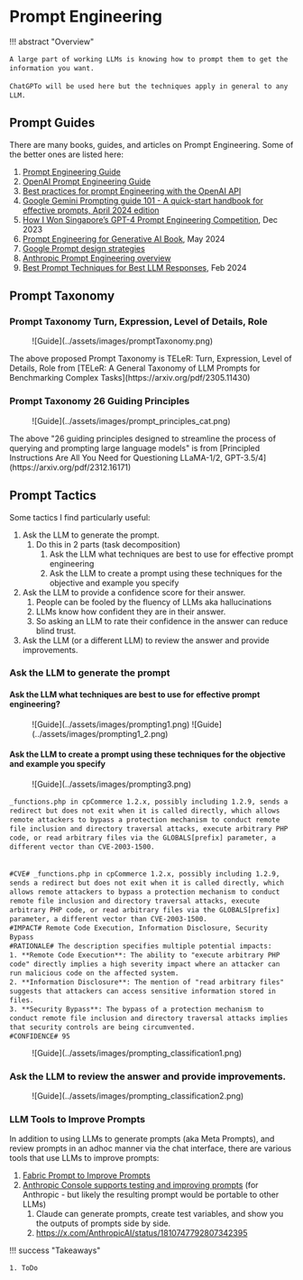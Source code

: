 # Prompt Engineering

!!! abstract "Overview"

    A large part of working LLMs is knowing how to prompt them to get the information you want.

    ChatGPTo will be used here but the techniques apply in general to any LLM.


## Prompt Guides
There are many books, guides, and articles on Prompt Engineering. Some of the better ones are listed here:

1. [Prompt Engineering Guide](https://www.promptingguide.ai/) 
1. [OpenAI Prompt Engineering Guide](https://platform.openai.com/docs/guides/prompt-engineering) 
2. [Best practices for prompt Engineering with the OpenAI API](https://help.openai.com/en/articles/6654000-best-practices-for-prompt-engineering-with-the-openai-api)
3. [Google Gemini Prompting guide 101 - A quick-start handbook for effective prompts, April 2024 edition](https://services.google.com/fh/files/misc/gemini-for-google-workspace-prompting-guide-101.pdf)
4. [How I Won Singapore’s GPT-4 Prompt Engineering Competition](https://towardsdatascience.com/how-i-won-singapores-gpt-4-prompt-engineering-competition-34c195a93d41), Dec 2023
5. [Prompt Engineering for Generative AI Book](https://www.oreilly.com/library/view/prompt-engineering-for/9781098153427/), May 2024
6. [Google Prompt design strategies](https://ai.google.dev/gemini-api/docs/prompting-strategies) 
7. [Anthropic Prompt Engineering overview](https://docs.anthropic.com/en/docs/build-with-claude/prompt-engineering/overview) 
8. [Best Prompt Techniques for Best LLM Responses](https://medium.com/the-modern-scientist/best-prompt-techniques-for-best-llm-responses-24d2ff4f6bca), Feb 2024


## Prompt Taxonomy
### Prompt Taxonomy Turn, Expression, Level of Details, Role

<figure markdown>
![Guide](../assets/images/promptTaxonomy.png)
</figure>
The above proposed Prompt Taxonomy is TELeR: Turn, Expression, Level of Details, Role from  [TELeR: A General Taxonomy of LLM Prompts for Benchmarking Complex Tasks](https://arxiv.org/pdf/2305.11430)

### Prompt Taxonomy 26 Guiding Principles
<figure markdown>
![Guide](../assets/images/prompt_principles_cat.png) 
</figure>
The above "26 guiding principles designed to streamline the process of querying and prompting large language models" is from [Principled Instructions Are All You Need for Questioning LLaMA-1/2, GPT-3.5/4](https://arxiv.org/pdf/2312.16171)


## Prompt Tactics

Some tactics I find particularly useful:

1. Ask the LLM to generate the prompt.
      1. Do this in 2 parts (task decomposition)
         1. Ask the LLM what techniques are best to use for effective prompt engineering
         2. Ask the LLM to create a prompt using these techniques for the objective and example you specify
3. Ask the LLM to provide a confidence score for their answer. 
      1. People can be fooled by the fluency of LLMs aka hallucinations 
      2. LLMs know how confident they are in their answer.
      3. So asking an LLM to rate their confidence in the answer can reduce blind trust.
4. Ask the LLM (or a different LLM) to review the answer and provide improvements.


### Ask the LLM to generate the prompt

#### Ask the LLM what techniques are best to use for effective prompt engineering?


<figure markdown>
![Guide](../assets/images/prompting1.png)
![Guide](../assets/images/prompting1_2.png)
</figure>


#### Ask the LLM to create a prompt using these techniques for the objective and example you specify

<figure markdown>
![Guide](../assets/images/prompting3.png)
</figure>




````
_functions.php in cpCommerce 1.2.x, possibly including 1.2.9, sends a redirect but does not exit when it is called directly, which allows remote attackers to bypass a protection mechanism to conduct remote file inclusion and directory traversal attacks, execute arbitrary PHP code, or read arbitrary files via the GLOBALS[prefix] parameter, a different vector than CVE-2003-1500.


#CVE# _functions.php in cpCommerce 1.2.x, possibly including 1.2.9, sends a redirect but does not exit when it is called directly, which allows remote attackers to bypass a protection mechanism to conduct remote file inclusion and directory traversal attacks, execute arbitrary PHP code, or read arbitrary files via the GLOBALS[prefix] parameter, a different vector than CVE-2003-1500.
#IMPACT# Remote Code Execution, Information Disclosure, Security Bypass
#RATIONALE# The description specifies multiple potential impacts:
1. **Remote Code Execution**: The ability to "execute arbitrary PHP code" directly implies a high severity impact where an attacker can run malicious code on the affected system.
2. **Information Disclosure**: The mention of "read arbitrary files" suggests that attackers can access sensitive information stored in files.
3. **Security Bypass**: The bypass of a protection mechanism to conduct remote file inclusion and directory traversal attacks implies that security controls are being circumvented.
#CONFIDENCE# 95
````



<figure markdown>
![Guide](../assets/images/prompting_classification1.png)
</figure>

### Ask the LLM to review the answer and provide improvements.
<figure markdown>
![Guide](../assets/images/prompting_classification2.png)
</figure>

### LLM Tools to Improve Prompts

In addition to using LLMs to generate prompts (aka Meta Prompts), and review prompts in an adhoc manner via the chat interface, there are various tools that use LLMs to improve prompts:

1. [Fabric Prompt to Improve Prompts](./Fabric.md#fabric-prompt-to-improve-prompts)
2. [Anthropic Console supports testing and improving prompts](https://www.anthropic.com/news/evaluate-prompts) (for Anthropic - but likely the resulting prompt would be portable to other LLMs)
    1. Claude can generate prompts, create test variables, and show you the outputs of prompts side by side.
    2. https://x.com/AnthropicAI/status/1810747792807342395

  
!!! success "Takeaways" 

    1. ToDo
  
